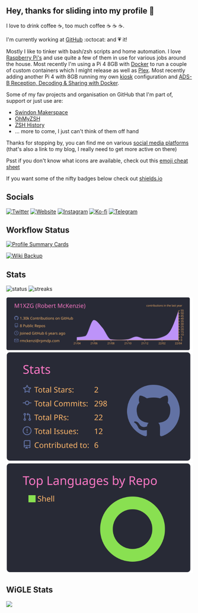 ## Hey, thanks for sliding into my profile 👋

I love to drink coffee :coffee:, too much coffee :coffee: :coffee: :coffee:.

I'm currently working at [GitHub](https://github.com) :octocat: and :heartpulse: it! 

Mostly I like to tinker with bash/zsh scripts and home automation. I love [Raspberry Pi's](/raspberrypi) and use quite a few of them in use for various jobs around the house. Most recently I'm using a Pi 4 8GB with [Docker](/docker) to run a couple of custom containers which I might release as well as [Plex](/plex). Most recently adding another Pi 4 with 8GB running my own [kiosk](https://github.com/M1XZG/Raspberry-pi-kiosk-config) configuration and [ADS-B Reception, Decoding & Sharing with Docker](https://sdr-enthusiasts.gitbook.io/ads-b/).

Some of my fav projects and organisation on GitHub that I'm part of, support or just use are:

- [Swindon Makerspace](https://github.com/swindonmakers)
- [OhMyZSH](https://github.com/ohmyzsh/ohmyzsh)
- [ZSH History](https://github.com/rchakra3/zsh_history)
- ... more to come, I just can't think of them off hand

Thanks for stopping by, you can find me on various [social media platforms](https://www.uk-experience.com/social-media-site-links/)
(that's also a link to my blog, I really need to get more active on there)

Psst if you don't know what icons are available, check out this [emoji cheat sheet](https://github.com/ikatyang/emoji-cheat-sheet/blob/master/README.md)

If you want some of the nifty badges below check out [shields.io](https://shields.io/)

## Socials

[![Twitter](https://img.shields.io/twitter/follow/m1xzg?color=brightgreen&logo=twitter&style=for-the-badge)](https://twitter.com/m1xzg)
[![Website](https://img.shields.io/website?down_message=OFFLINE&logo=wordpress&color=brightgreen&style=for-the-badge&up_message=ONLINE&url=https%3A%2F%2Fwww.uk-experience.com)](https://www.uk-experience.com)
[![Instagram](https://img.shields.io/badge/Instagram-Follow_Me-brightgreen?style=for-the-badge&logo=instagram)](https://instagram.com/m1xzg)
[![Ko-fi](https://img.shields.io/badge/Ko--Fi-Follow_Me-brightgreen?style=for-the-badge&logo=ko-fi)](https://ko-fi.com/m1xzg)
[![Telegram](https://img.shields.io/badge/Telegram-Chat-brightgreen?style=for-the-badge&logo=telegram)](https://t.me/m1xzg)

## Workflow Status

[![Profile Summary Cards](https://img.shields.io/github/workflow/status/m1xzg/m1xzg/GitHub-Profile-Summary-Cards?color=brightgreen&logo=github&label=Profile%20Summary%20Cards&style=for-the-badge)](https://github.com/M1XZG/M1XZG/actions/workflows/profile-summary-cards.yml)

[![Wiki Backup](https://img.shields.io/github/workflow/status/swindonmakers/wiki/Wiki%20Backup?color=brightgreen&label=Swindon%20Makerspace%20wiki%20backup&logo=github&style=for-the-badge)](https://github.com/swindonmakers/wiki/actions/workflows/Wiki-Backup.yml)


## Stats
![status](https://github-readme-stats.vercel.app/api?username=m1xzg)
![streaks](https://github-readme-streak-stats.herokuapp.com/?user=m1xzg)

[![](https://raw.githubusercontent.com/M1XZG/M1XZG/main/profile-summary-card-output/dracula/0-profile-details.svg)](https://github.com/vn7n24fzkq/github-profile-summary-cards)
![](https://raw.githubusercontent.com/M1XZG/M1XZG/main/profile-summary-card-output/dracula/3-stats.svg)  ![](https://raw.githubusercontent.com/M1XZG/M1XZG/main/profile-summary-card-output/dracula/1-repos-per-language.svg)

## WiGLE Stats

<a href="https://wigle.net">
<img border="0" src="https://wigle.net/bi/WkoSmTxhhOrSbz9bThNm+g.png">
</a>
